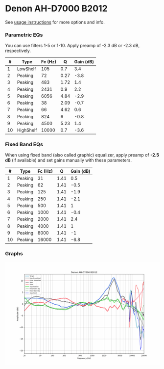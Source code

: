 # Denon AH-D7000 B2012
See [usage instructions](https://github.com/jaakkopasanen/AutoEq#usage) for more options and info.

### Parametric EQs
You can use filters 1-5 or 1-10. Apply preamp of -2.3 dB or -2.3 dB, respectively.

|   # | Type      |   Fc (Hz) |    Q |   Gain (dB) |
|-----|-----------|-----------|------|-------------|
|   1 | LowShelf  |       105 | 0.7  |         3.4 |
|   2 | Peaking   |        72 | 0.27 |        -3.8 |
|   3 | Peaking   |       483 | 1.72 |         1.4 |
|   4 | Peaking   |      2431 | 0.9  |         2.2 |
|   5 | Peaking   |      6056 | 4.84 |        -2.9 |
|   6 | Peaking   |        38 | 2.09 |        -0.7 |
|   7 | Peaking   |        66 | 4.62 |         0.6 |
|   8 | Peaking   |       824 | 6    |        -0.8 |
|   9 | Peaking   |      4500 | 5.23 |         1.4 |
|  10 | HighShelf |     10000 | 0.7  |        -3.6 |

### Fixed Band EQs
When using fixed band (also called graphic) equalizer, apply preamp of **-2.5 dB** (if available) and set gains manually with these parameters.

|   # | Type    |   Fc (Hz) |    Q |   Gain (dB) |
|-----|---------|-----------|------|-------------|
|   1 | Peaking |        31 | 1.41 |         0.5 |
|   2 | Peaking |        62 | 1.41 |        -0.5 |
|   3 | Peaking |       125 | 1.41 |        -1.9 |
|   4 | Peaking |       250 | 1.41 |        -2.1 |
|   5 | Peaking |       500 | 1.41 |         1   |
|   6 | Peaking |      1000 | 1.41 |        -0.4 |
|   7 | Peaking |      2000 | 1.41 |         2.4 |
|   8 | Peaking |      4000 | 1.41 |         1   |
|   9 | Peaking |      8000 | 1.41 |        -1   |
|  10 | Peaking |     16000 | 1.41 |        -6.8 |

### Graphs
![](./Denon%20AH-D7000%20B2012.png)
